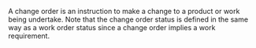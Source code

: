 A change order is an instruction to make a change to a product or work being undertake. Note that the change order status is defined in the same way as a work order status since a change order implies a work requirement.